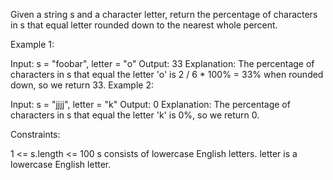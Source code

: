 Given a string s and a character letter, return the percentage of characters in s that equal letter rounded down to the nearest whole percent.

 

Example 1:

Input: s = "foobar", letter = "o"
Output: 33
Explanation:
The percentage of characters in s that equal the letter 'o' is 2 / 6 * 100% = 33% when rounded down, so we return 33.
Example 2:

Input: s = "jjjj", letter = "k"
Output: 0
Explanation:
The percentage of characters in s that equal the letter 'k' is 0%, so we return 0.
 

Constraints:

1 <= s.length <= 100
s consists of lowercase English letters.
letter is a lowercase English letter.